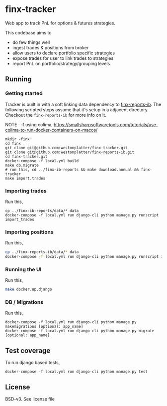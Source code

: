 # finx-tracker
Web app to track PnL for options & futures strategies.

This codebase aims to 
- do few things well
- ingest trades & positions from broker
- allow users to declare portfolio specific strategies
- expose trades for user to link trades to strategies
- report PnL on portfolio/strategy/grouping levels

## Running

### Getting started
Tracker is built in with a soft linking data dependency to [finx-reports-ib](https://github.com/westonplatter/finx-reports-ib). The following scripted steps assume that it's setup in a adjacent directory. Checkout the `finx-reports-ib` for more info on it.

NOTE - if using colima, https://smallsharpsoftwaretools.com/tutorials/use-colima-to-run-docker-containers-on-macos/

```
mkdir -finx 
cd finx
git clone git@github.com:westonplatter/finx-tracker.git
git clone git@github.com:westonplatter/finx-reports-ib.git
cd finx-tracker.git
docker-compose -f local.yml build
make db.migrate
# run this, cd ../finx-ib-reports && make download.annual && finx-tracker
make import.trades
```

### Importing trades
Run this,
```
cp ../finx-ib-reports/data/* data
docker-compose -f local.yml run django-cli python manage.py runscript import_trades
```

### Importing positions
Run this,

```bash
cp ../finx-reports-ib/data/* data
docker-compose -f local.yml run django-cli python manage.py runscript import_positions
```

### Running the UI
Run this,

```bash
make docker.up.django
```



### DB / Migrations 
Run this,
```
docker-compose -f local.yml run django-cli python manage.py makemigrations [optional: app_name]
docker-compose -f local.yml run django-cli python manage.py migrate [optional: app_name]
```

## Test coverage
To run django based tests,
```
docker-compose -f local.yml run django-cli python manage.py test
```

## License
BSD-v3. See license file
